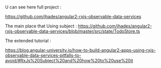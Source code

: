 U can see here 
full project : 

https://github.com/jhades/angular2-rxjs-observable-data-services

The main place that Using subject :
https://github.com/jhades/angular2-rxjs-observable-data-services/blob/master/src/state/TodoStore.ts

The extended tutorial : 

https://blog.angular-university.io/how-to-build-angular2-apps-using-rxjs-observable-data-services-pitfalls-to-avoid/#RxJs%20Subject%20and%20how%20to%20use%20it

